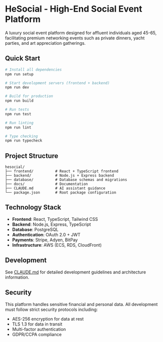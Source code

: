 # HeSocial - High-End Social Event Platform

A luxury social event platform designed for affluent individuals aged 45-65, facilitating premium networking events such as private dinners, yacht parties, and art appreciation gatherings.

## Quick Start

```bash
# Install all dependencies
npm run setup

# Start development servers (frontend + backend)
npm run dev

# Build for production
npm run build

# Run tests
npm run test

# Run linting
npm run lint

# Type checking
npm run typecheck
```

## Project Structure

```
hesocial/
├── frontend/          # React + TypeScript frontend
├── backend/           # Node.js + Express backend
├── database/          # Database schemas and migrations
├── docs/              # Documentation
├── CLAUDE.md          # AI assistant guidance
└── package.json       # Root package configuration
```

## Technology Stack

- **Frontend**: React, TypeScript, Tailwind CSS
- **Backend**: Node.js, Express, TypeScript
- **Database**: PostgreSQL
- **Authentication**: OAuth 2.0 + JWT
- **Payments**: Stripe, Adyen, BitPay
- **Infrastructure**: AWS (ECS, RDS, CloudFront)

## Development

See [CLAUDE.md](./CLAUDE.md) for detailed development guidelines and architecture information.

## Security

This platform handles sensitive financial and personal data. All development must follow strict security protocols including:
- AES-256 encryption for data at rest
- TLS 1.3 for data in transit
- Multi-factor authentication
- GDPR/CCPA compliance